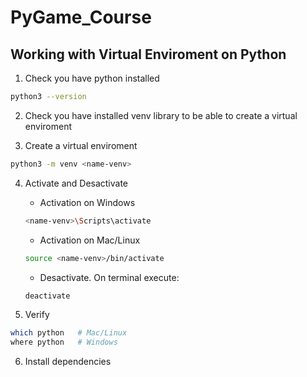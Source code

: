 # PyGame_Course

## Working with Virtual Enviroment on Python

1. Check you have python installed

```bash
python3 --version
```
2. Check you have installed venv library to be able to create a virtual enviroment

3. Create a virtual enviroment
```bash
python3 -m venv <name-venv>
```

4. Activate and Desactivate

   * Activation on Windows
   ```bash
   <name-venv>\Scripts\activate
   ```

   * Activation on Mac/Linux
   ```bash
   source <name-venv>/bin/activate
   ```

   * Desactivate. On terminal execute:
   ```bash
   deactivate
   ```


5. Verify
```bash
which python   # Mac/Linux
where python   # Windows
```

6. Install dependencies
